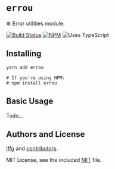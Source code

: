 # `errou`

⚙️ Error utilities module.

[![Build Status](https://circleci.com/gh/lffg/errou.svg?style=svg)](https://circleci.com/gh/lffg/errou)
[![NPM](https://img.shields.io/npm/v/errou.svg?logo=npm)](https://npmjs.org/package/errou)
![Uses TypeScript](https://img.shields.io/badge/Uses-Typescript-294E80.svg)

## Installing

```shell
yarn add errou

# If you're using NPM:
# npm install errou
```

## Basic Usage

Todo...

## Authors and License

[lffg](https://github.com/lffg) and [contributors](https://github.com/lffg/errou/graphs/contributors).

MIT License, see the included [MIT](https://github.com/lffg/errou/blob/master/LICENSE) file.
